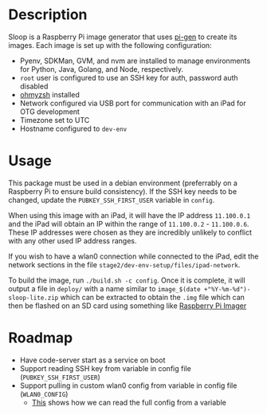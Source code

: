 # Description
Sloop is a Raspberry Pi image generator that uses [pi-gen](https://github.com/RPi-Distro/pi-gen) to create its images. Each image is set up with the following configuration:
* Pyenv, SDKMan, GVM, and nvm are installed to manage environments for Python, Java, Golang, and Node, respectively.
* `root` user is configured to use an SSH key for auth, password auth disabled
* [ohmyzsh](https://ohmyz.sh/) installed
* Network configured via USB port for communication with an iPad for OTG development
* Timezone set to UTC
* Hostname configured to `dev-env`

# Usage
This package must be used in a debian environment (preferrably on a Raspberry Pi to ensure build consistency). If the SSH key needs to be changed, update the `PUBKEY_SSH_FIRST_USER` variable in `config`.

When using this image with an iPad, it will have the IP address `11.100.0.1` and the iPad will obtain an IP within the range of `11.100.0.2` - `11.100.0.6`. These IP addresses were chosen as they are incredibly unlikely to conflict with any other used IP address ranges.

If you wish to have a wlan0 connection while connected to the iPad, edit the network sections in the file `stage2/dev-env-setup/files/ipad-network`.

To build the image, run `./build.sh -c config`. Once it is complete, it will output a file in `deploy/` with a name similar to `image_$(date +"%Y-%m-%d")-sloop-lite.zip` which can be extracted to obtain the `.img` file which can then be flashed on an SD card using something like [Raspberry Pi Imager](https://www.raspberrypi.com/software/)

# Roadmap
* Have code-server start as a service on boot
* Support reading SSH key from variable in config file (`PUBKEY_SSH_FIRST_USER`)
* Support pulling in custom wlan0 config from variable in config file (`WLAN0_CONFIG`)
  * [This](https://stackoverflow.com/questions/23929235/multi-line-string-with-extra-space-preserved-indentation) shows how we can read the full config from a variable
